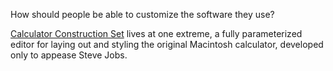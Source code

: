 ---
---

How should people be able to customize the software they use?

[Calculator Construction Set] lives at one extreme, a fully parameterized editor
for laying out and styling the original Macintosh calculator, developed only to
appease Steve Jobs.


[Calculator Construction Set]: https://www.folklore.org/StoryView.py?story=Calculator_Construction_Set.txt
